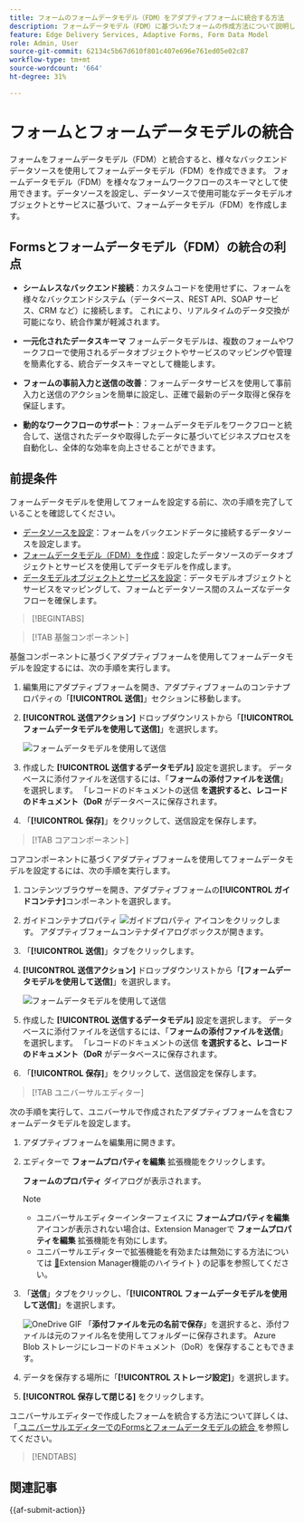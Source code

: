 ```yaml
---
title: フォームのフォームデータモデル（FDM）をアダプティブフォームに統合する方法
description: フォームデータモデル（FDM）に基づいたフォームの作成方法について説明します。FDM でデータモデルオブジェクトのサンプルデータを生成し、編集します。
feature: Edge Delivery Services, Adaptive Forms, Form Data Model
role: Admin, User
source-git-commit: 62134c5b67d610f801c407e696e761ed05e02c87
workflow-type: tm+mt
source-wordcount: '664'
ht-degree: 31%

---
```


# フォームとフォームデータモデルの統合

フォームをフォームデータモデル（FDM）と統合すると、様々なバックエンドデータソースを使用してフォームデータモデル（FDM）を作成できます。 フォームデータモデル（FDM）を様々なフォームワークフローのスキーマとして使用できます。データソースを設定し、データソースで使用可能なデータモデルオブジェクトとサービスに基づいて、フォームデータモデル（FDM）を作成します。

## Formsとフォームデータモデル（FDM）の統合の利点

* **シームレスなバックエンド接続**：カスタムコードを使用せずに、フォームを様々なバックエンドシステム（データベース、REST API、SOAP サービス、CRM など）に接続します。 これにより、リアルタイムのデータ交換が可能になり、統合作業が軽減されます。
* **一元化されたデータスキーマ** フォームデータモデルは、複数のフォームやワークフローで使用されるデータオブジェクトやサービスのマッピングや管理を簡素化する、統合データスキーマとして機能します。

* **フォームの事前入力と送信の改善**：フォームデータサービスを使用して事前入力と送信のアクションを簡単に設定し、正確で最新のデータ取得と保存を保証します。

* **動的なワークフローのサポート**：フォームデータモデルをワークフローと統合して、送信されたデータや取得したデータに基づいてビジネスプロセスを自動化し、全体的な効率を向上させることができます。

## 前提条件

フォームデータモデルを使用してフォームを設定する前に、次の手順を完了していることを確認してください。

* [データソースを設定](/help/forms/configure-data-sources.md)：フォームをバックエンドデータに接続するデータソースを設定します。
* [フォームデータモデル（FDM）を作成](/help/forms/create-form-data-models.md)：設定したデータソースのデータオブジェクトとサービスを使用してデータモデルを作成します。
* [データモデルオブジェクトとサービスを設定](/help/forms/work-with-form-data-model.md)：データモデルオブジェクトとサービスをマッピングして、フォームとデータソース間のスムーズなデータフローを確保します。

>[!BEGINTABS]

>[!TAB 基盤コンポーネント]

基盤コンポーネントに基づくアダプティブフォームを使用してフォームデータモデルを設定するには、次の手順を実行します。

1. 編集用にアダプティブフォームを開き、アダプティブフォームのコンテナプロパティの「**[!UICONTROL 送信]**」セクションに移動します。
1. **[!UICONTROL 送信アクション]** ドロップダウンリストから「**[!UICONTROL フォームデータモデルを使用して送信]**」を選択します。

   ![ フォームデータモデルを使用して送信 ](/help/forms/assets/submit-uisng-fdm-fc.png)

1. 作成した **[!UICONTROL 送信するデータモデル]** 設定を選択します。
データベースに添付ファイルを送信するには、「**フォームの添付ファイルを送信**」を選択します。 「レコードのドキュメントの送信 **を選択すると、レコードのドキュメント（DoR** がデータベースに保存されます。
1. 「**[!UICONTROL 保存]**」をクリックして、送信設定を保存します。

>[!TAB コアコンポーネント]

コアコンポーネントに基づくアダプティブフォームを使用してフォームデータモデルを設定するには、次の手順を実行します。

1. コンテンツブラウザーを開き、アダプティブフォームの&#x200B;**[!UICONTROL ガイドコンテナ]**&#x200B;コンポーネントを選択します。
1. ガイドコンテナプロパティ ![ガイドプロパティ](/help/forms/assets/configure-icon.svg) アイコンをクリックします。 アダプティブフォームコンテナダイアログボックスが開きます。
1. 「**[!UICONTROL 送信]**」タブをクリックします。
1. **[!UICONTROL 送信アクション]** ドロップダウンリストから「**[フォームデータモデルを使用して送信]**」を選択します。

   ![ フォームデータモデルを使用して送信 ](/help/forms/assets/submit-uisng-fdm-cc.png)

1. 作成した **[!UICONTROL 送信するデータモデル]** 設定を選択します。
データベースに添付ファイルを送信するには、「**フォームの添付ファイルを送信**」を選択します。 「レコードのドキュメントの送信 **を選択すると、レコードのドキュメント（DoR** がデータベースに保存されます。
1. 「**[!UICONTROL 保存]**」をクリックして、送信設定を保存します。

>[!TAB ユニバーサルエディター]

次の手順を実行して、ユニバーサルで作成されたアダプティブフォームを含むフォームデータモデルを設定します。

1. アダプティブフォームを編集用に開きます。
1. エディターで **フォームプロパティを編集** 拡張機能をクリックします。

   **フォームのプロパティ** ダイアログが表示されます。

   >[!NOTE]
   >
   > * ユニバーサルエディターインターフェイスに **フォームプロパティを編集** アイコンが表示されない場合は、Extension Managerで **フォームプロパティを編集** 拡張機能を有効にします。
   > * ユニバーサルエディターで拡張機能を有効または無効にする方法については [&#128279;](https://developer.adobe.com/uix/docs/extension-manager/feature-highlights/#enablingdisabling-extensions)Extension Manager機能のハイライト &rbrace; の記事を参照してください。

1. 「**送信**」タブをクリックし、「**[!UICONTROL フォームデータモデルを使用して送信]**」を選択します。

   ![OneDrive GIF](/help/forms/assets/submit-uisng-fdm-ue.png)
「**添付ファイルを元の名前で保存**」を選択すると、添付ファイルは元のファイル名を使用してフォルダーに保存されます。 Azure Blob ストレージにレコードのドキュメント（DoR）を保存することもできます。

1. データを保存する場所に「**[!UICONTROL ストレージ設定]**」を選択します。
1. **[!UICONTROL 保存して閉じる]** をクリックします。

ユニバーサルエディターで作成したフォームを統合する方法について詳しくは、「[ ユニバーサルエディターでのFormsとフォームデータモデルの統合 ](/help/edge/docs/forms/universal-editor/integrate-forms-with-data-source.md) を参照してください。

>[!ENDTABS]

## 関連記事

{{af-submit-action}}
